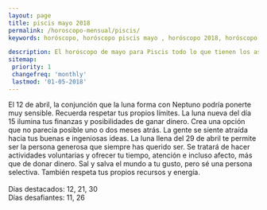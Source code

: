 ```yaml
---
layout: page
title: piscis mayo 2018 
permalink: /horoscopo-mensual/piscis/
keywords: horóscopo, horóscopo piscis mayo , horóscopo 2018, horóscopo esperanza gracia, horoscop, horóscopos gratis, horoscopo piscis, horoscopo piscis 2018, Tarot, Astrologia, Zodíaco, piscis, horoscopo gratis, horoscopo del mes 

description: El horóscopo de mayo para Piscis todo lo que tienen los astros preparados para este mes, amor, trabajo, familia. Todo sobre astrologia, tarot, predicciones.
sitemap:
 priority: 1
 changefreq: 'monthly'
 lastmod: '01-05-2018'
---
```



El 12 de abril, la conjunción que la luna forma con Neptuno podría ponerte muy sensible. Recuerda respetar tus propios límites. La luna nueva del día 15 ilumina tus finanzas y posibilidades de ganar dinero. Crea una opción que no parecía posible uno o dos meses atrás. La gente se siente atraída hacia tus buenas e ingeniosas ideas. La luna llena del 29 de abril te permite ser la persona generosa que siempre has querido ser. Se tratará de hacer actividades voluntarias y ofrecer tu tiempo, atención e incluso afecto, más que de donar dinero. Sal y salva el mundo a tu gusto, pero sé una persona selectiva. También respeta tus propios recursos y energía. <br><br>Días destacados: 12, 21, 30<br>Días desafiantes: 11, 26